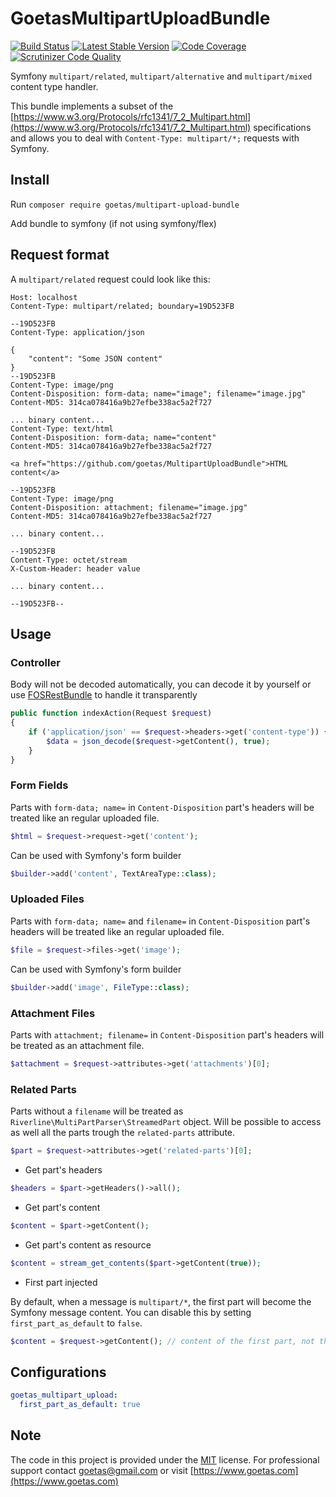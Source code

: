# GoetasMultipartUploadBundle

[![Build Status](https://travis-ci.org/goetas/MultipartUploadBundle.png?branch=master)](https://travis-ci.org/goetas/MultipartUploadBundle)
[![Latest Stable Version](https://poser.pugx.org/goetas/multipart-upload-bundle/v/stable.png)](https://packagist.org/packages/goetas/multipart-upload-bundle)
[![Code Coverage](https://scrutinizer-ci.com/g/goetas/MultipartUploadBundle/badges/coverage.png)](https://scrutinizer-ci.com/g/goetas/MultipartUploadBundle/)
[![Scrutinizer Code Quality](https://scrutinizer-ci.com/g/goetas/MultipartUploadBundle/badges/quality-score.png?b=master)](https://scrutinizer-ci.com/g/goetas/MultipartUploadBundle/?branch=master)

Symfony `multipart/related`, `multipart/alternative` and `multipart/mixed` content type handler.

This bundle implements a subset of the [https://www.w3.org/Protocols/rfc1341/7_2_Multipart.html](https://www.w3.org/Protocols/rfc1341/7_2_Multipart.html) specifications 
and allows you to deal with `Content-Type: multipart/*;` requests with Symfony.

## Install
Run `composer require goetas/multipart-upload-bundle`

Add bundle to symfony (if not using symfony/flex)

## Request format

A `multipart/related` request could look like this:

```
Host: localhost
Content-Type: multipart/related; boundary=19D523FB

--19D523FB
Content-Type: application/json

{
    "content": "Some JSON content"
}
--19D523FB
Content-Type: image/png
Content-Disposition: form-data; name="image"; filename="image.jpg"
Content-MD5: 314ca078416a9b27efbe338ac5a2f727

... binary content...
Content-Type: text/html
Content-Disposition: form-data; name="content"
Content-MD5: 314ca078416a9b27efbe338ac5a2f727

<a href="https://github.com/goetas/MultipartUploadBundle">HTML content</a>

--19D523FB
Content-Type: image/png
Content-Disposition: attachment; filename="image.jpg"
Content-MD5: 314ca078416a9b27efbe338ac5a2f727

... binary content...

--19D523FB
Content-Type: octet/stream
X-Custom-Header: header value

... binary content...

--19D523FB--
```
## Usage
### Controller
Body will not be decoded automatically, you can decode it by yourself or use [FOSRestBundle](https://github.com/FriendsOfSymfony/FOSRestBundle) to handle it transparently 
```php
public function indexAction(Request $request)
{
    if ('application/json' == $request->headers->get('content-type')) {
        $data = json_decode($request->getContent(), true);
    }
}
```

### Form Fields
Parts with `form-data; name=` in `Content-Disposition` part's headers
will be treated like an regular uploaded file.
```php
$html = $request->request->get('content');
```

Can be used with Symfony's form builder
```php
$builder->add('content', TextAreaType::class);
```

### Uploaded Files
Parts with `form-data; name=` and `filename=` in `Content-Disposition` part's headers
will be treated like an regular uploaded file.
```php
$file = $request->files->get('image');
```

Can be used with Symfony's form builder
```php
$builder->add('image', FileType::class);
```

### Attachment Files
Parts with `attachment; filename=` in `Content-Disposition` part's headers
will be treated as an attachment file.
```php
$attachment = $request->attributes->get('attachments')[0];
```

### Related Parts
Parts without a `filename` will be treated as `Riverline\MultiPartParser\StreamedPart` object.
Will be possible to access as well all the parts trough the `related-parts` attribute.
```php
$part = $request->attributes->get('related-parts')[0];
```

- Get part's headers
```php
$headers = $part->getHeaders()->all();
```

- Get part's content
```php
$content = $part->getContent();
```

- Get part's content as resource
```php
$content = stream_get_contents($part->getContent(true));
```

- First part injected

By default, when a message is `multipart/*`, the first part will become the Symfony message content.
You can disable this by setting `first_part_as_default` to `false`.
```php
$content = $request->getContent(); // content of the first part, not the whole message
```

## Configurations

```yaml
goetas_multipart_upload:
  first_part_as_default: true
```

## Note 

The code in this project is provided under the 
[MIT](https://opensource.org/licenses/MIT) license. 
For professional support 
contact [goetas@gmail.com](mailto:goetas@gmail.com) 
or visit [https://www.goetas.com](https://www.goetas.com)


